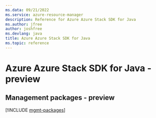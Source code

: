 ```yaml
---
ms.data: 09/21/2022
ms.service: azure-resource-manager
description: Reference for Azure Azure Stack SDK for Java
ms.author: jfree
author: joshfree
ms.devlang: java
title: Azure Azure Stack SDK for Java
ms.topic: reference
---
```

# Azure Azure Stack SDK for Java - preview

## Management packages - preview
[!INCLUDE [mgmt-packages](azure-stack-mgmt-index.md)]